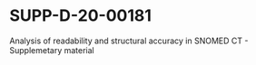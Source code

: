 # SUPP-D-20-00181
Analysis of readability and structural accuracy in SNOMED CT - Supplemetary material
